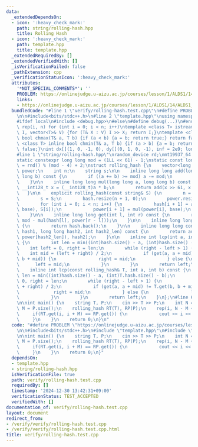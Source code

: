 ```yaml
---
data:
  _extendedDependsOn:
  - icon: ':heavy_check_mark:'
    path: string/rolling-hash.hpp
    title: Rolling Hash
  - icon: ':heavy_check_mark:'
    path: template.hpp
    title: template.hpp
  _extendedRequiredBy: []
  _extendedVerifiedWith: []
  _isVerificationFailed: false
  _pathExtension: cpp
  _verificationStatusIcon: ':heavy_check_mark:'
  attributes:
    '*NOT_SPECIAL_COMMENTS*': ''
    PROBLEM: https://onlinejudge.u-aizu.ac.jp/courses/lesson/1/ALDS1/14/ALDS1_14_B
    links:
    - https://onlinejudge.u-aizu.ac.jp/courses/lesson/1/ALDS1/14/ALDS1_14_B
  bundledCode: "#line 1 \"verify/rolling-hash.test.cpp\"\n#define PROBLEM \"https://onlinejudge.u-aizu.ac.jp/courses/lesson/1/ALDS1/14/ALDS1_14_B\"\
    \n\n#include<bits/stdc++.h>\n#line 2 \"template.hpp\"\nusing namespace std;\n\
    #ifdef local\n#include <debug.hpp>\n#else\n#define debug(...)\n#endif\n#define\
    \ rep(i, n) for (int i = 0; i < n; i++)\ntemplate <class T> istream& operator>>(istream&\
    \ I, vector<T>& V) {for (T& X : V) I >> X; return I;}\ntemplate <class T> inline\
    \ bool chmax(T& a, T b) {if (a < b) {a = b; return true;} return false;}\ntemplate\
    \ <class T> inline bool chmin(T& a, T b) {if (a > b) {a = b; return true;} return\
    \ false;}\nint dx[](1, 0, -1, 0), dy[](0, 1, 0, -1), inf = 2e9; long INF = 1e18;\n\
    #line 1 \"string/rolling-hash.hpp\"\nrandom_device rd;\nmt19937_64 rnd(rd());\n\
    static constexpr long long mod = (1LL << 61) - 1;\nstatic const long long base\
    \ = rnd() % (mod - 4) + 2;\nstruct rolling_hash {\n    vector<long long> hash,\
    \ power;\n    int n;\n    string s;\n\n    inline long long add(long long a, long\
    \ long b) const {\n        if ((a += b) >= mod) a -= mod;\n        return a;\n\
    \    }\n\n    inline long long mul(long long a, long long b) const {\n       \
    \ __int128_t x = (__int128_t)a * b;\n        return add(x >> 61, x & mod);\n \
    \   }\n\n    explicit rolling_hash(const string& S) {\n        n = (int)S.size();\n\
    \        s = S;\n        hash.resize(n + 1, 0);\n        power.resize(n + 1, 1);\n\
    \        for (int i = 0; i < n; i++) {\n            hash[i + 1] = add(mul(hash[i],\
    \ base), S[i]);\n            power[i + 1] = mul(power[i], base);\n        }\n\
    \    }\n\n    inline long long get(int l, int r) const {\n        return add(hash[r],\
    \ mod - mul(hash[l], power[r - l]));\n    }\n\n    inline long long get() const\
    \ {\n        return hash.back();\n    }\n\n    inline long long connect(long long\
    \ hash1, long long hash2, int hash2_len) const {\n        return add(mul(hash1,\
    \ power[hash2_len]), hash2);\n    }\n\n    inline int lcp(int a, int b) const\
    \ {\n        int len = min((int)hash.size() - a, (int)hash.size() - b);\n    \
    \    int left = 0, right = len;\n        while (right - left > 1) {\n        \
    \    int mid = (left + right) / 2;\n            if (get(a, a + mid) != get(b,\
    \ b + mid)) {\n                right = mid;\n            } else {\n          \
    \      left = mid;\n            }\n        }\n        return left;\n    }\n\n\
    \    inline int lcp(const rolling_hash& T, int a, int b) const {\n        int\
    \ len = min((int)hash.size() - a, (int)T.hash.size() - b);\n        int left =\
    \ 0, right = len;\n        while (right - left > 1) {\n            int mid = (left\
    \ + right) / 2;\n            if (get(a, a + mid) != T.get(b, b + mid)) {\n   \
    \             right = mid;\n            } else {\n                left = mid;\n\
    \            }\n        }\n        return left;\n    }\n};\n#line 6 \"verify/rolling-hash.test.cpp\"\
    \n\nint main() {\n    string T, P;\n    cin >> T >> P;\n    int N = T.size(),\
    \ M = P.size();\n    rolling_hash RT(T), RP(P);\n    rep(i, N - M + 1) {\n   \
    \     if(RT.get(i, i + M) == RP.get()) {\n            cout << i << endl;\n   \
    \     }\n    }\n    return 0;\n}\n"
  code: "#define PROBLEM \"https://onlinejudge.u-aizu.ac.jp/courses/lesson/1/ALDS1/14/ALDS1_14_B\"\
    \n\n#include<bits/stdc++.h>\n#include \"template.hpp\"\n#include \"string/rolling-hash.hpp\"\
    \n\nint main() {\n    string T, P;\n    cin >> T >> P;\n    int N = T.size(),\
    \ M = P.size();\n    rolling_hash RT(T), RP(P);\n    rep(i, N - M + 1) {\n   \
    \     if(RT.get(i, i + M) == RP.get()) {\n            cout << i << endl;\n   \
    \     }\n    }\n    return 0;\n}"
  dependsOn:
  - template.hpp
  - string/rolling-hash.hpp
  isVerificationFile: true
  path: verify/rolling-hash.test.cpp
  requiredBy: []
  timestamp: '2024-12-30 13:42:31+09:00'
  verificationStatus: TEST_ACCEPTED
  verifiedWith: []
documentation_of: verify/rolling-hash.test.cpp
layout: document
redirect_from:
- /verify/verify/rolling-hash.test.cpp
- /verify/verify/rolling-hash.test.cpp.html
title: verify/rolling-hash.test.cpp
---
```

